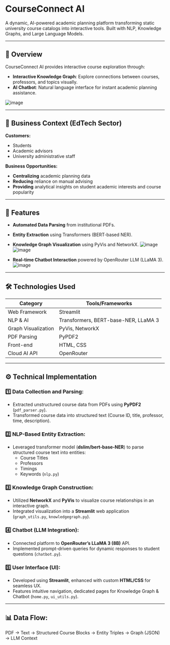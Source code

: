 # CourseConnect AI

A dynamic, AI-powered academic planning platform transforming static university course catalogs into interactive tools. Built with NLP, Knowledge Graphs, and Large Language Models.

---

## 🚀 Overview

CourseConnect AI provides interactive course exploration through:

- **Interactive Knowledge Graph**: Explore connections between courses, professors, and topics visually.
- **AI Chatbot**: Natural language interface for instant academic planning assistance.

![image](https://github.com/user-attachments/assets/90928a95-a809-4990-959f-c2d25102fac7)

---

## 🎯 Business Context (EdTech Sector)

**Customers:**  
- Students  
- Academic advisors  
- University administrative staff  

**Business Opportunities:**  
- **Centralizing** academic planning data  
- **Reducing** reliance on manual advising  
- **Providing** analytical insights on student academic interests and course popularity  

---

## 🎯 Features

- **Automated Data Parsing** from institutional PDFs.
- **Entity Extraction** using Transformers (BERT-based NER).
- **Knowledge Graph Visualization** using PyVis and NetworkX.
![image](https://github.com/user-attachments/assets/3888bb61-ba21-4f9b-b8d6-2240e78207d9)
![image](https://github.com/user-attachments/assets/8ebc141d-ea6f-485b-a4a4-92ee014219f5)

- **Real-time Chatbot Interaction** powered by OpenRouter LLM (LLaMA 3).
![image](https://github.com/user-attachments/assets/9424ea3e-cee1-48a2-95fa-be2b4329ee65)

---

## 🛠️ Technologies Used

| Category           | Tools/Frameworks                     |
|--------------------|--------------------------------------|
| Web Framework      | Streamlit                            |
| NLP & AI           | Transformers, BERT-base-NER, LLaMA 3 |
| Graph Visualization| PyVis, NetworkX                      |
| PDF Parsing        | PyPDF2                               |
| Front-end          | HTML, CSS                            |
| Cloud AI API       | OpenRouter                           |

---

## ⚙️ Technical Implementation

### 1️⃣ Data Collection and Parsing:
- Extracted unstructured course data from PDFs using **PyPDF2** (`pdf_parser.py`).
- Transformed course data into structured text (Course ID, title, professor, time, description).

### 2️⃣ NLP-Based Entity Extraction:
- Leveraged transformer model (**dslim/bert-base-NER**) to parse structured course text into entities:
  - Course Titles  
  - Professors  
  - Timings  
  - Keywords (`nlp.py`)

### 3️⃣ Knowledge Graph Construction:
- Utilized **NetworkX** and **PyVis** to visualize course relationships in an interactive graph.
- Integrated visualization into a **Streamlit** web application (`graph_utils.py`, `knowledgegraph.py`).

### 4️⃣ Chatbot (LLM Integration):
- Connected platform to **OpenRouter’s LLaMA 3 (8B)** API.
- Implemented prompt-driven queries for dynamic responses to student questions (`chatbot.py`).

### 5️⃣ User Interface (UI):
- Developed using **Streamlit**, enhanced with custom **HTML/CSS** for seamless UX.
- Features intuitive navigation, dedicated pages for Knowledge Graph & Chatbot (`home.py`, `ui_utils.py`).

---

## 📊 Data Flow:
PDF → Text → Structured Course Blocks → Entity Triples → Graph (JSON) → LLM Context
